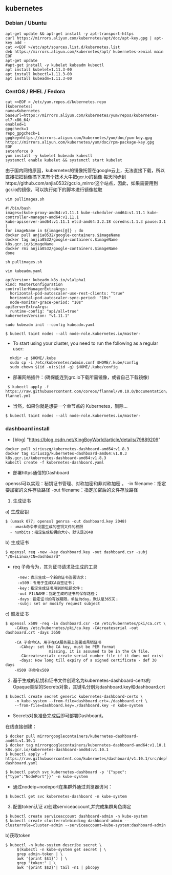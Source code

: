## kubernetes
### Debian / Ubuntu
```
apt-get update && apt-get install -y apt-transport-https
curl https://mirrors.aliyun.com/kubernetes/apt/doc/apt-key.gpg | apt-key add - 
cat <<EOF >/etc/apt/sources.list.d/kubernetes.list
deb https://mirrors.aliyun.com/kubernetes/apt/ kubernetes-xenial main
EOF  
apt-get update
#apt-get install -y kubelet kubeadm kubectl
apt install kubelet=1.11.3-00
apt install kubectl=1.11.3-00
apt install kubeadm=1.11.3-00
```
### CentOS / RHEL / Fedora
```
cat <<EOF > /etc/yum.repos.d/kubernetes.repo
[kubernetes]
name=Kubernetes
baseurl=https://mirrors.aliyun.com/kubernetes/yum/repos/kubernetes-el7-x86_64/
enabled=1
gpgcheck=1
repo_gpgcheck=1
gpgkey=https://mirrors.aliyun.com/kubernetes/yum/doc/yum-key.gpg https://mirrors.aliyun.com/kubernetes/yum/doc/rpm-package-key.gpg
EOF
setenforce 0
yum install -y kubelet kubeadm kubectl
systemctl enable kubelet && systemctl start kubelet
```

由于国内网络原因，kubernetes的镜像托管在google云上，无法直接下载，所以直接把把镜像搞下来有个技术大牛把gcr.io的镜像 
每天同步到https://github.com/anjia0532/gcr.io_mirror这个站点，因此，如果需要用到gcr.io的镜像，可以执行如下的脚本进行镜像拉取

```
vim pullimages.sh

#!/bin/bash
images=(kube-proxy-amd64:v1.11.1 kube-scheduler-amd64:v1.11.1 kube-controller-manager-amd64:v1.11.1
kube-apiserver-amd64:v1.11.1 etcd-amd64:3.2.18 coredns:1.1.3 pause:3.1 )
for imageName in ${images[@]} ; do
docker pull anjia0532/google-containers.$imageName
docker tag anjia0532/google-containers.$imageName k8s.gcr.io/$imageName
docker rmi anjia0532/google-containers.$imageName
done

sh pullimages.sh

vim kubeadm.yaml 

apiVersion: kubeadm.k8s.io/v1alpha1
kind: MasterConfiguration
controllerManagerExtraArgs:
  horizontal-pod-autoscaler-use-rest-clients: "true"
  horizontal-pod-autoscaler-sync-period: "10s"
  node-monitor-grace-period: "10s"
apiServerExtraArgs:
  runtime-config: "api/all=true"
kubernetesVersion: "v1.11.1"

sudo kubeadm init --config kubeadm.yaml

$ kubectl taint nodes --all node-role.kubernetes.io/master-
```

- To start using your cluster, you need to run the following as a regular user:
```
  mkdir -p $HOME/.kube
  sudo cp -i /etc/kubernetes/admin.conf $HOME/.kube/config
  sudo chown $(id -u):$(id -g) $HOME/.kube/config
```
- 部署网络插件：(确保能连到grc.io下载所需镜像，或者自己下载镜像）
```
 $ kubectl apply -f https://raw.githubusercontent.com/coreos/flannel/v0.10.0/Documentation/kube-flannel.yml
```

- 当然，如果你就是想要一个单节点的 Kubernetes，删除...
```
$ kubectl taint nodes --all node-role.kubernetes.io/master-
```

### dashboard install 
- [blog] "https://blog.csdn.net/KingBoyWorld/article/details/79889209"
```
docker pull siriuszg/kubernetes-dashboard-amd64:v1.8.3
docker tag siriuszg/kubernetes-dashboard-amd64:v1.8.3 k8s.gcr.io/kubernetes-dashboard-amd64:v1.8.3
kubectl create -f kubernetes-dashboard.yaml
```

- 部署https通信的Dashboard

openssl可以实现：秘钥证书管理、对称加密和非对称加密 。
-in filename：指定要加密的文件存放路径
-out filename：指定加密后的文件存放路径
1. 生成证书

a) 生成密钥 
```
$ (umask 077; openssl genrsa -out dashboard.key 2048)
  - umask命令来设置生成的密钥文件的权限
  - numbits：指定生成私钥的大小，默认是2048
```
b) 生成证书 

```
$ openssl req -new -key dashboard.key -out dashboard.csr -subj "/O=iLinux/CN=dashboard"
```
- req 子命令为，其为证书请求及生成的工具
  ```
    -new：表示生成一个新的证书签署请求；
    -x509：专用于生成CA自签证书；
    -key：指定生成证书用到的私钥文件；
    -out FILNAME：指定生成的证书的保存路径；
    -days：指定证书的有效期限，单位为day，默认是365天；
    -subj: set or modify request subject
  ```
c) 颁发证书 
```
$ openssl x509 -req -in dashboard.csr -CA /etc/kubernetes/pki/ca.crt \
    -CAkey /etc/kubernetes/pki/ca.key -CAcreateserial -out dashboard.crt -days 3650
    
    -CA 子命令CA，用于在CA服务器上签署或吊销证书
      -CAkey: set the CA key, must be PEM format
                   missing, it is assumed to be in the CA file.
      -CAcreateserial: create serial number file if it does not exist
      -days: How long till expiry of a signed certificate - def 30 days
    -X509 子命令x509
```
2. 基于生成的私钥和证书文件创建名为kubernetes-dashboard-certs的Opaque类型的Secrets对象，其键名分别为dashboard.key和dashboard.crt 
```
$ kubectl create secret generic kubernetes-dashboard-certs \
    -n kube-system --from-file=dashboard.crt=./dashboard.crt \
    --from-file=dashboard.key=./dashboard.key -n kube-system
```    
- Secrets对象准备完成后即可部署Dashboard。

在线直接创建：
```
$ docker pull mirrorgooglecontainers/kubernetes-dashboard-amd64:v1.10.1
$ docker tag mirrorgooglecontainers/kubernetes-dashboard-amd64:v1.10.1 k8s.gcr.io/kubernetes-dashboard-amd64:v1.10.1
$ kubectl apply -f https://raw.githubusercontent.com/kubernetes/dashboard/v1.10.1/src/deploy/recommended/kubernetes-dashboard.yaml

$ kubectl patch svc kubernetes-dashboard -p '{"spec":{"type":"NodePort"}}' -n kube-system
```
- 通过nodeip+nodeport在集群外通过浏览器访问：
```
$ kubectl get svc kubernetes-dashboard -n kube-system
```

3. 配置token认证
a)创建serviceaccount,并完成集群角色绑定
```
$ kubectl create serviceaccount dashboard-admin -n kube-system
$ kubectl create clusterrolebinding dashboard-admin --clusterrole=cluster-admin --serviceaccount=kube-system:dashboard-admin
```
b)获取token
```
$ kubectl -n kube-system describe secret \
     $(kubectl -n kube-system get secret | \
     grep admin-token | \
     awk '{print $$1}') | \
     grep "token:" | \
     awk '{print $$2}'| tail -n1 | pbcopy
```







